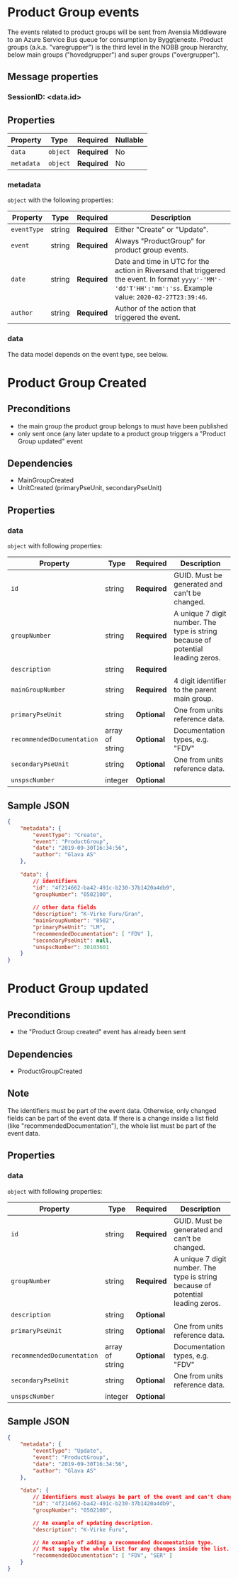 # Product Group events

The events related to product groups will be sent from Avensia Middleware to an Azure Service Bus queue for consumption by Byggtjeneste. Product groups (a.k.a. "varegrupper") is the third level in the NOBB group hierarchy, below main groups ("hovedgrupper") and super groups ("overgrupper").

## Message properties

### SessionID: 	<data.id>

## Properties

| Property              | Type     | Required     | Nullable |
| --------------------- | -------- | ------------ | -------- |
| `data`                | `object` | **Required** | No       |
| `metadata`            | `object` | **Required** | No       |

### metadata

`object` with the following properties:

| Property          | Type    | Required     | Description |
| ------------------| ------- | ------------ | ------- |
| `eventType`       | string  | **Required** | Either "Create" or "Update".
| `event`           | string  | **Required** | Always "ProductGroup" for product group events.
| `date`            | string  | **Required** | Date and time in UTC for the action in Riversand that triggered the event. In format `yyyy'-'MM'-'dd'T'HH':'mm':'ss`. Example value: `2020-02-27T23:39:46`.
| `author`          | string  | **Required** | Author of the action that triggered the event.

### data
The data model depends on the event type, see below.



# Product Group Created

## Preconditions
- the main group the product group belongs to must have been published
- only sent once (any later update to a product group triggers a "Product Group updated" event

## Dependencies
- MainGroupCreated
- UnitCreated (primaryPseUnit, secondaryPseUnit)

## Properties

### data





`object` with following properties:

| Property                    | Type    | Required     | Description |
| --------------------------- | ------- | ------------ | ------------
| `id`                        | string  | **Required** | GUID. Must be generated and can't be changed.
| `groupNumber`               | string  | **Required** | A unique 7 digit number. The type is string because of potential leading zeros.
| `description`               | string  | **Required** |
| `mainGroupNumber`           | string  | **Required** | 4 digit identifier to the parent main group.
| `primaryPseUnit`            | string  | **Optional** | One from units reference data.
| `recommendedDocumentation`  | array of string | **Optional** | Documentation types, e.g. "FDV"
| `secondaryPseUnit`          | string  | **Optional** | One from units reference data.
| `unspscNumber`              | integer | **Optional** |


## Sample JSON

```json
{
	"metadata": {
		"eventType": "Create",
		"event": "ProductGroup",
		"date": "2019-09-30T16:34:56",
		"author": "Glava AS"
	},
	
	"data": {
		// identifiers
		"id": "4f214662-ba42-491c-b230-37b1420a4db9",
		"groupNumber": "0502100",
		
		// other data fields
		"description": "K-Virke Furu/Gran",
		"mainGroupNumber": "0502",
		"primaryPseUnit": "LM",
		"recommendedDocumentation": [ "FDV" ],
		"secondaryPseUnit": null,
		"unspscNumber": 30103601
	}
}
```


# Product Group updated

## Preconditions
- the "Product Group created" event has already been sent

## Dependencies
- ProductGroupCreated

## Note
The identifiers must be part of the event data. Otherwise, only changed fields can be part of the event data. If there is a change inside a list field (like "recommendedDocumentation"), the whole list must be part of the event data.


## Properties

### data

`object` with following properties:

| Property                    | Type    | Required     | Description |
| --------------------------- | ------- | ------------ | ------------
| `id`                        | string  | **Required** | GUID. Must be generated and can't be changed.
| `groupNumber`               | string  | **Required** | A unique 7 digit number. The type is string because of potential leading zeros.
| `description`               | string  | **Optional** |
| `primaryPseUnit`            | string  | **Optional** | One from units reference data.
| `recommendedDocumentation`  | array of string | **Optional** | Documentation types, e.g. "FDV"
| `secondaryPseUnit`          | string  | **Optional** | One from units reference data.
| `unspscNumber`              | integer | **Optional** |



## Sample JSON

```json
{
	"metadata": {
		"eventType": "Update",
		"event": "ProductGroup",
		"date": "2019-09-30T16:34:56",
		"author": "Glava AS"
	},
	
	"data": {
		// Identifiers must always be part of the event and can't change value.
		"id": "4f214662-ba42-491c-b230-37b1420a4db9",
		"groupNumber": "0502100",

		// An example of updating description.
		"description": "K-Virke Furu",

		// An example of adding a recommended documentation type.
		// Must supply the whole list for any changes inside the list.
		"recommendedDocumentation": [ "FDV", "SER" ]
	}
}
```
